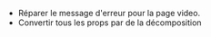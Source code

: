 - Réparer le message d'erreur pour la page video.
- Convertir tous les props par de la décomposition
